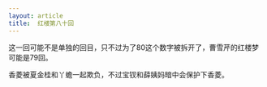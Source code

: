 ```yaml
---
layout: article
title:  红楼第八十回
---
```


 这一回可能不是单独的回目，只不过为了80这个数字被拆开了，曹雪芹的红楼梦可能是79回。

 香菱被夏金桂和丫蟾一起欺负，不过宝钗和薛姨妈暗中会保护下香菱。

 